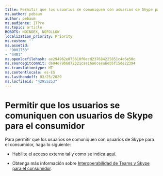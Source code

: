 ```yaml
---
title: Permitir que los usuarios se comuniquen con usuarios de Skype para el consumidor
ms.author: pebaum
author: pebaum
ms.audience: ITPro
ms.topic: article
ROBOTS: NOINDEX, NOFOLLOW
localization_priority: Priority
ms.custom: ''
ms.assetid:
- "9001733"
- "4401"
ms.openlocfilehash: ae294962e075610f0ecd237684225851c4e6e50c
ms.sourcegitcommit: da04e79b6072321caa16a6ceea6eb5f15de22394
ms.translationtype: HT
ms.contentlocale: es-ES
ms.lasthandoff: 03/25/2020
ms.locfileid: "42955253"
---
```

# <a name="allow-your-users-to-communicate-with-skype-consumer-users"></a>Permitir que los usuarios se comuniquen con usuarios de Skype para el consumidor

Para permitir que los usuarios se comuniquen con usuarios de Skype para el consumidor, haga lo siguiente:

- Habilite el acceso externo tal y como se indica [aquí](https://docs.microsoft.com/microsoftteams/manage-external-access#allow-or-block-domains).

- Obtenga más información sobre [Interoperabilidad de Teams y Skype para el consumidor](https://docs.microsoft.com/microsoftteams/teams-skype-interop).
